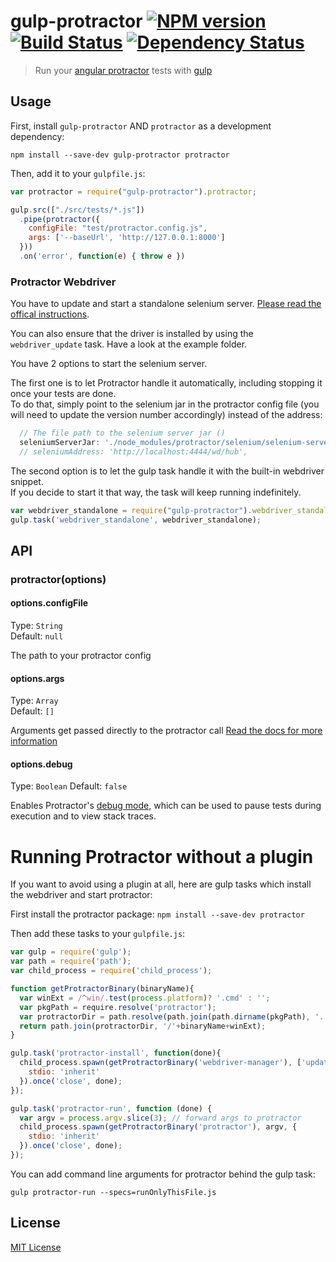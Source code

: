 # gulp-protractor [![NPM version][version-img]][github] [![Build Status][travis-image]][travis-url] [![Dependency Status][depstat-image]][depstat-url]

> Run your [angular protractor](https://github.com/angular/protractor) tests with [gulp](https://github.com/wearefractal/gulp)

## Usage

First, install `gulp-protractor` AND `protractor` as a development dependency:

```shell
npm install --save-dev gulp-protractor protractor
```

Then, add it to your `gulpfile.js`:

```javascript
var protractor = require("gulp-protractor").protractor;

gulp.src(["./src/tests/*.js"])
  .pipe(protractor({
    configFile: "test/protractor.config.js",
    args: ['--baseUrl', 'http://127.0.0.1:8000']
  }))
  .on('error', function(e) { throw e })
```

### Protractor Webdriver
You have to update and start a standalone selenium server. [Please read the offical instructions](https://github.com/angular/protractor#appendix-a-setting-up-a-standalone-selenium-server).  

You can also ensure that the driver is installed by using the `webdriver_update` task. Have a look at the example folder.

You have 2 options to start the selenium server.  

The first one is to let Protractor handle it automatically, including stopping it once your tests are done.  
To do that, simply point to the selenium jar in the protractor config file (you will need to update the version number accordingly) instead of the address:

```javascript
  // The file path to the selenium server jar ()
  seleniumServerJar: './node_modules/protractor/selenium/selenium-server-standalone-2.45.0.jar',
  // seleniumAddress: 'http://localhost:4444/wd/hub',
```

The second option is to let the gulp task handle it with the built-in webdriver snippet.  
If you decide to start it that way, the task will keep running indefinitely.

```javascript
var webdriver_standalone = require("gulp-protractor").webdriver_standalone;
gulp.task('webdriver_standalone', webdriver_standalone);
```

## API

### protractor(options)

#### options.configFile
Type: `String`  
Default: `null`

The path to your protractor config

#### options.args
Type: `Array`  
Default: `[]`

Arguments get passed directly to the protractor call [Read the docs for more information](https://github.com/angular/protractor/blob/master/docs/getting-started.md#setup-and-config)

#### options.debug
Type: `Boolean`
Default: `false`

Enables Protractor's [debug mode](https://github.com/angular/protractor/blob/master/docs/debugging.md), which can be used to pause tests during execution and to view stack traces.


# Running Protractor without a plugin
If you want to avoid using a plugin at all, here are gulp tasks which install the webdriver and start protractor:

First install the protractor package:
```npm install --save-dev protractor```

Then add these tasks to your ```gulpfile.js```:
```javascript
var gulp = require('gulp');
var path = require('path');
var child_process = require('child_process');

function getProtractorBinary(binaryName){
  var winExt = /^win/.test(process.platform)? '.cmd' : '';
  var pkgPath = require.resolve('protractor');
  var protractorDir = path.resolve(path.join(path.dirname(pkgPath), '..', 'bin'));
  return path.join(protractorDir, '/'+binaryName+winExt);
}

gulp.task('protractor-install', function(done){
  child_process.spawn(getProtractorBinary('webdriver-manager'), ['update'], {
    stdio: 'inherit'
  }).once('close', done);
});

gulp.task('protractor-run', function (done) {
  var argv = process.argv.slice(3); // forward args to protractor
  child_process.spawn(getProtractorBinary('protractor'), argv, {
    stdio: 'inherit'
  }).once('close', done);
});

```

You can add command line arguments for protractor behind the gulp task:

```gulp protractor-run --specs=runOnlyThisFile.js```


## License

[MIT License](http://en.wikipedia.org/wiki/MIT_License)

[github]: https://github.com/forumouth/gulp-protractor
[version-img]: https://badge.fury.io/gh/forumouth%2Fgulp-protractor.svg

[travis-url]: http://travis-ci.org/forumouth/gulp-protractor
[travis-image]: https://secure.travis-ci.org/forumouth/gulp-protractor.png?branch=master

[depstat-url]: https://david-dm.org/forumouth/gulp-protractor
[depstat-image]: https://david-dm.org/forumouth/gulp-protractor.svg

